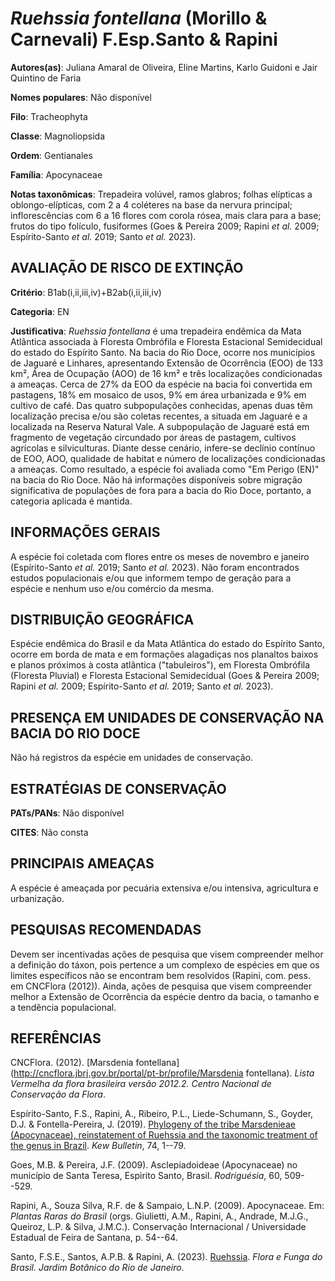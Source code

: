 # *Ruehssia fontellana* (Morillo & Carnevali) F.Esp.Santo & Rapini

**Autores(as)**: Juliana Amaral de Oliveira, Eline Martins, Karlo Guidoni e Jair Quintino de Faria

**Nomes populares**: Não disponível

**Filo**: Tracheophyta

**Classe**: Magnoliopsida

**Ordem**: Gentianales

**Família**: Apocynaceae

**Notas taxonômicas**: Trepadeira volúvel, ramos glabros; folhas elípticas a oblongo-elípticas, com 2 a 4 coléteres na base da nervura principal; inflorescências com 6 a 16 flores com corola rósea, mais clara para a base; frutos do tipo folículo, fusiformes (Goes & Pereira 2009; Rapini *et al.* 2009; Espírito-Santo *et al.* 2019; Santo *et al.* 2023).

## AVALIAÇÃO DE RISCO DE EXTINÇÃO

**Critério**: B1ab(i,ii,iii,iv)+B2ab(i,ii,iii,iv)

**Categoria**: EN

**Justificativa**: *Ruehssia fontellana* é uma trepadeira endêmica da Mata Atlântica associada à Floresta Ombrófila e Floresta Estacional Semidecidual do estado do Espírito Santo. Na bacia do Rio Doce, ocorre nos municípios de Jaguaré e Linhares, apresentando Extensão de Ocorrência (EOO) de 133 km², Área de Ocupação (AOO) de 16 km² e três localizações condicionadas a ameaças. Cerca de 27% da EOO da espécie na bacia foi convertida em pastagens, 18% em mosaico de usos, 9% em área urbanizada e 9% em cultivo de café. Das quatro subpopulações conhecidas, apenas duas têm localização precisa e/ou são coletas recentes, a situada em Jaguaré e a localizada na Reserva Natural Vale. A subpopulação de Jaguaré está em fragmento de vegetação circundado por áreas de pastagem, cultivos agrícolas e silviculturas. Diante desse cenário, infere-se declínio contínuo de EOO, AOO, qualidade de habitat e número de localizações condicionadas a ameaças. Como
resultado, a espécie foi avaliada como "Em Perigo (EN)" na bacia do Rio Doce. Não há informações disponíveis sobre migração significativa de populações de fora para a bacia do Rio Doce, portanto, a categoria aplicada é mantida.

## INFORMAÇÕES GERAIS

A espécie foi coletada com flores entre os meses de novembro e janeiro (Espírito-Santo *et al.* 2019; Santo *et al.* 2023). Não foram encontrados estudos populacionais e/ou que informem tempo de geração para a espécie e nenhum uso e/ou comércio da mesma.

## DISTRIBUIÇÃO GEOGRÁFICA

Espécie endêmica do Brasil e da Mata Atlântica do estado do Espírito Santo, ocorre em borda de mata e em formações alagadiças nos planaltos baixos e planos próximos à costa atlântica ("tabuleiros"), em Floresta Ombrófila (Floresta Pluvial) e Floresta Estacional Semidecídual (Goes & Pereira 2009; Rapini *et al.* 2009; Espírito-Santo *et al.* 2019; Santo *et al.* 2023).

## PRESENÇA EM UNIDADES DE CONSERVAÇÃO NA BACIA DO RIO DOCE

Não há registros da espécie em unidades de conservação.

## ESTRATÉGIAS DE CONSERVAÇÃO

**PATs/PANs**: Não disponível

**CITES**: Não consta

## PRINCIPAIS AMEAÇAS

A espécie é ameaçada por pecuária extensiva e/ou intensiva, agricultura e urbanização.

## PESQUISAS RECOMENDADAS

Devem ser incentivadas ações de pesquisa que visem compreender melhor a definição do táxon, pois pertence a um complexo de espécies em que os limites específicos não se encontram bem resolvidos (Rapini, com. pess.  em CNCFlora (2012)). Ainda, ações de pesquisa que visem compreender melhor a Extensão de Ocorrência da espécie dentro da bacia, o tamanho e a tendência populacional.

## REFERÊNCIAS

CNCFlora. (2012). [Marsdenia fontellana](http://cncflora.jbrj.gov.br/portal/pt-br/profile/Marsdenia fontellana).  *Lista Vermelha da flora brasileira versão 2012.2. Centro Nacional de Conservação da Flora*.

Espírito-Santo, F.S., Rapini, A., Ribeiro, P.L., Liede-Schumann, S., Goyder, D.J. & Fontella-Pereira, J. (2019). [Phylogeny of the tribe Marsdenieae (Apocynaceae), reinstatement of Ruehssia and the taxonomic treatment of the genus in Brazil](https://doi.org/10.1007/s12225-019-9807-4). *Kew Bulletin*, 74, 1--79.

Goes, M.B. & Pereira, J.F. (2009). Asclepiadoideae (Apocynaceae) no município de Santa Teresa, Espirito Santo, Brasil. *Rodriguésia*, 60, 509--529.

Rapini, A., Souza Silva, R.F. de & Sampaio, L.N.P. (2009). Apocynaceae.  Em: *Plantas Raras do Brasil* (orgs. Giulietti, A.M., Rapini, A., Andrade, M.J.G., Queiroz, L.P. & Silva, J.M.C.). Conservação Internacional / Universidade Estadual de Feira de Santana, p. 54--64.

Santo, F.S.E., Santos, A.P.B. & Rapini, A. (2023).  [Ruehssia](https://floradobrasil.jbrj.gov.br/FB131799). *Flora e Funga do Brasil. Jardim Botânico do Rio de Janeiro*.
